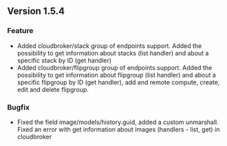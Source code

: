 ## Version 1.5.4

### Feature
- Added cloudbroker/stack group of endpoints support. Added the possibility to get information about stacks (list handler) and about a specific stack by ID (get handler)
- Added cloudbroker/flipgroup group of endpoints support. Added the possibility to get information about flipgroup (list handler) and about a specific flipgroup by ID (get handler), add and remote compute, create, edit and delete flipgroup.


### Bugfix
- Fixed the field image/models/history.guid, added a custom unmarshall. Fixed an error with get information about images (handlers - list, get) in cloudbroker